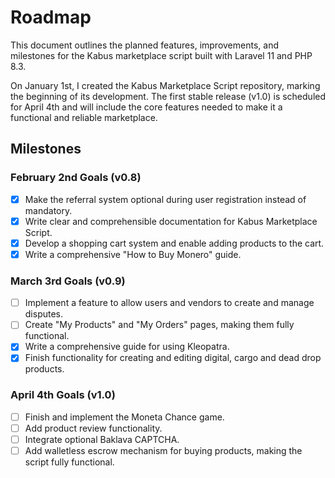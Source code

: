 # Roadmap

This document outlines the planned features, improvements, and milestones for the Kabus marketplace script built with Laravel 11 and PHP 8.3.

On January 1st, I created the Kabus Marketplace Script repository, marking the beginning of its development. The first stable release (v1.0) is scheduled for April 4th and will include the core features needed to make it a functional and reliable marketplace.

## Milestones

### February 2nd Goals (v0.8)
- [X] Make the referral system optional during user registration instead of mandatory.
- [X] Write clear and comprehensible documentation for Kabus Marketplace Script.
- [X] Develop a shopping cart system and enable adding products to the cart.
- [X] Write a comprehensive "How to Buy Monero" guide.

### March 3rd Goals (v0.9)
- [ ] Implement a feature to allow users and vendors to create and manage disputes.
- [ ] Create "My Products" and "My Orders" pages, making them fully functional.
- [X] Write a comprehensive guide for using Kleopatra.
- [X] Finish functionality for creating and editing digital, cargo and dead drop products.

### April 4th Goals (v1.0)
- [ ] Finish and implement the Moneta Chance game.
- [ ] Add product review functionality.
- [ ] Integrate optional Baklava CAPTCHA.
- [ ] Add walletless escrow mechanism for buying products, making the script fully functional.
